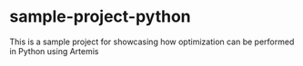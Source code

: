 # sample-project-python
This is a sample project for showcasing how optimization can be performed in Python using Artemis
